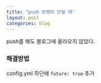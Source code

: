 ```yaml
---
title: "push 반영이 안될 때"
layout: post
categories: blog
--- 
```


push를 해도 블로그에 올라오지 않았다.<br>

### 해결방법
config.yml 하단에 `future: true` 추가
